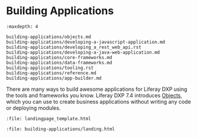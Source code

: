# Building Applications

```{toctree}
:maxdepth: 4

building-applications/objects.md
building-applications/developing-a-javascript-application.md
building-applications/developing_a_rest_web_api.rst
building-applications/developing-a-java-web-application.md
building-applications/core-frameworks.md
building-applications/data-frameworks.md
building-applications/tooling.rst
building-applications/reference.md
building-applications/app-builder.md
```

There are many ways to build awesome applications for Liferay DXP using the tools and frameworks you know. Liferay DXP 7.4 introduces [Objects](building-applications/objects.md), which you can use to create business applications without writing any code or deploying modules.

```{raw} html
:file: landingpage_template.html
```

```{raw} html
:file: building-applications/landing.html
```
